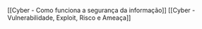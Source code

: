 
[[Cyber - Como funciona a segurança da informação]]
[[Cyber - Vulnerabilidade, Exploit, Risco e Ameaça]]
























